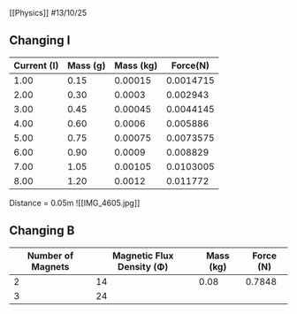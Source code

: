 [[Physics]]
#13/10/25 
## Changing I

| Current (I) | Mass (g) | Mass (kg) | Force(N)  |
| ----------- | -------- | --------- | --------- |
| 1.00        | 0.15     | 0.00015   | 0.0014715 |
| 2.00        | 0.30     | 0.0003    | 0.002943  |
| 3.00        | 0.45     | 0.00045   | 0.0044145 |
| 4.00        | 0.60     | 0.0006    | 0.005886  |
| 5.00        | 0.75     | 0.00075   | 0.0073575 |
| 6.00        | 0.90     | 0.0009    | 0.008829  |
| 7.00        | 1.05     | 0.00105   | 0.0103005 |
| 8.00        | 1.20     | 0.0012    | 0.011772  |
Distance = 0.05m
![[IMG_4605.jpg]]
## Changing B

| Number of Magnets | Magnetic Flux Density (Φ) | Mass (kg) | Force (N) |
| ----------------- | ------------------------- | --------- | --------- |
| 2                 | 14                        | 0.08      | 0.7848    |
| 3                 | 24                        |           |           |

